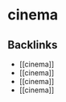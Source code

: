 # cinema



<a id="org9433283"></a>

## Backlinks

-   [[cinema]]
-   [[cinema]]
-   [[cinema]]
-   [[cinema]]
